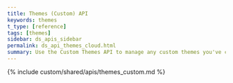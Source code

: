 ```yaml
---
title: Themes (Custom) API
keywords: themes
t_type: [reference]
tags: [themes]
sidebar: ds_apis_sidebar
permalink: ds_api_themes_cloud.html
summary: Use the Custom Themes API to manage any custom themes you've created.
---
```

{% include custom/shared/apis/themes_custom.md %}
